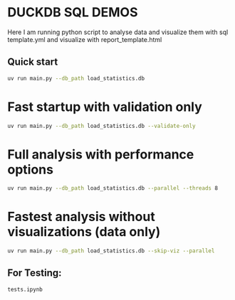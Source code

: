 # DUCKDB SQL DEMOS

Here I am running python script to analyse data and visualize them with sql template.yml and visualize with report_template.html 

## Quick start
```bash
uv run main.py --db_path load_statistics.db
```

# Fast startup with validation only
```bash
uv run main.py --db_path load_statistics.db --validate-only
```
# Full analysis with performance options
```bash
uv run main.py --db_path load_statistics.db --parallel --threads 8
```

# Fastest analysis without visualizations (data only)
```bash
uv run main.py --db_path load_statistics.db --skip-viz --parallel
```

## For Testing:
```bash
tests.ipynb
```